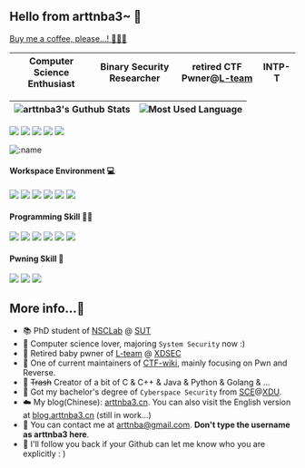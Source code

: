 ## Hello from arttnba3~ 👋

[Buy me a coffee, please...! 🥺🥺🥺](https://www.buymeacoffee.com/arttnba3)

| Computer Science Enthusiast | Binary Security Researcher | retired CTF Pwner@[L-team](https://l.xdsec.org/) | INTP-T |
| ------------- | ------------- | ------------- | ------------- |

|  ![arttnba3's Guthub Stats](https://github-readme-stats-three-snowy-60.vercel.app/api?username=arttnba3&show_icons=true&hide_border=true&icon_color=1AB1C1&text_color=42BFCC&bg_color=ffffff) | ![Most Used Language](https://github-readme-stats-three-snowy-60.vercel.app/api/top-langs/?username=arttnba3&layout=compact&hide_border=true&theme=buefy&hide=javascript,html,css) |
| ------------- | ------------- |

[![](https://img.shields.io/badge/Gmail-D14836?style=for-the-badge&logo=gmail&logoColor=white)](mailto:arttnba@gmail.com) [![](https://img.shields.io/badge/GitHub-100000?style=for-the-badge&logo=github&logoColor=white
)](https://github.com/arttnba3) [![](https://img.shields.io/badge/Twitter-1DA1F2?style=for-the-badge&logo=twitter&logoColor=white)](https://twitter.com/arttnba3) [![](https://img.shields.io/badge/blog-brightgreen?style=for-the-badge&logo=redhat&logoColor=white)](https://arttnba3.cn) [![](https://img.shields.io/badge/RSS-FFA500?style=for-the-badge&logo=rss&logoColor=white)](https://arttnba3.cn/atom.xml)

![:name](https://count.getloli.com/get/@:arttnba3?theme=asoul)

#### Workspace Environment 💻

<!--https://img.shields.io/badge/Fedora-blue?style=for-the-badge&logo=Fedora&logoColor=white-->

![](https://img.shields.io/badge/openSUSE_Tumbleweed-%2364B345?style=for-the-badge&logo=openSUSE&logoColor=white)  ![](https://img.shields.io/badge/Windows_11-0078D6?style=for-the-badge&logo=windows&logoColor=white)  ![](https://img.shields.io/badge/Intel-i9_13980HX-0071C5?style=for-the-badge&logo=intel&logoColor=white) ![](https://img.shields.io/badge/NVIDIA-RTX4060-76B900?style=for-the-badge&logo=nvidia&logoColor=white) ![](https://img.shields.io/badge/VS_Code-0078D4?style=for-the-badge&logo=visual%20studio%20code&logoColor=white)  ![](https://img.shields.io/badge/狂った木曜日-F40027?style=for-the-badge&logo=kfc&logoColor=white)

#### Programming Skill 👨‍💻

![](https://img.shields.io/badge/C-00599C?style=for-the-badge&logo=c&logoColor=white) ![](https://img.shields.io/badge/C%2B%2B-00599C?style=for-the-badge&logo=c%2B%2B&logoColor=white) ![](https://img.shields.io/badge/Python-14354C?style=for-the-badge&logo=python&logoColor=white) ![](https://img.shields.io/badge/Go-00ADD8?style=for-the-badge&logo=go&logoColor=white) ![](https://img.shields.io/badge/Java-FFA500?style=for-the-badge&logo=openjdk&logoColor=white) ![](https://img.shields.io/badge/X86_Assembly-0071C5?style=for-the-badge&logo=intel&logoColor=white)

#### Pwning Skill 🥷

![](https://img.shields.io/badge/Kernel-FCC624?style=for-the-badge&logo=linux&logoColor=black) ![](https://img.shields.io/badge/QEMU-FF6600?style=for-the-badge&logo=qemu&logoColor=black) ![](https://img.shields.io/badge/Kernel-0078D6?style=for-the-badge&logo=windows&logoColor=white)

## More info...🤔

- :books: PhD student of [NSCLab](http://nsclab.org/nuwa/) @ [SUT](https://www.swinburne.edu.au/)
- :older_man: Computer science lover, majoring `System Security` now :)
- :ninja:​ Retired baby pwner of [L-team](https://l.xdsec.org/) @ [XDSEC](https://www.xdsec.org)
- :thinking: One of current maintainers of [CTF-wiki](https://ctf-wiki.org/), mainly focusing on Pwn and Reverse.
- :hammer: ~~Trash~~ Creator of a bit of C & C++ & Java & Python & Golang & ...
- :tophat: Got my bachelor's degree of `Cyberspace Security` from [SCE](https://ce.xidian.edu.cn)@[XDU](https://en.xidian.edu.cn/).
- :cloud:​ My blog(Chinese): [arttnba3.cn](https://arttnba3.cn). You can also visit the English version at [blog.arttnba3.cn](https://blog.arttnba3.cn) (still in work...)
- :e-mail: You can contact me at [arttnba@gmail.com](mailto:arttnba@gmail.com). **Don't type the username as arttnba3 here**.
- :arrows_counterclockwise: I'll follow you back if your Github can let me know who you are explicitly : ) 


<!--
**arttnba3/arttnba3** is a ✨ _special_ ✨ repository because its `README.md` (this file) appears on your GitHub profile.

Here are some ideas to get you started:

- 🔭 I’m currently working on ...
- 🌱 I’m currently learning ...
- 👯 I’m looking to collaborate on ...
- 🤔 I’m looking for help with ...
- 💬 Ask me about ...
- 📫 How to reach me: ...
- 😄 Pronouns: ...
- ⚡ Fun fact: ...
-->
